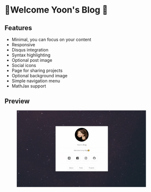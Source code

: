 # 💁Welcome Yoon's Blog  🖤
 
## Features
* Minimal, you can focus on your content
* Responsive
* Disqus integration
* Syntax highlighting
* Optional post image
* Social icons
* Page for sharing projects
* Optional background image
* Simple navigation menu
* MathJax support

## Preview

<figure>
	<img src="/assets/img/BlogMain.jpg">
</figure>
